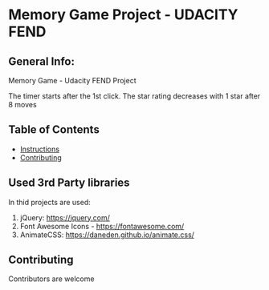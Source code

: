 # Memory Game Project - UDACITY FEND

## General Info: 
Memory Game - Udacity FEND Project

The timer starts after the 1st click.
The star rating decreases with 1 star after 8 moves


## Table of Contents

* [Instructions](#instructions)
* [Contributing](#contributing)

## Used 3rd Party libraries

In thid projects are used:
1.  jQuery: https://jquery.com/
2. Font Awesome Icons - https://fontawesome.com/
3. AnimateCSS: https://daneden.github.io/animate.css/

## Contributing

Contributors are welcome
